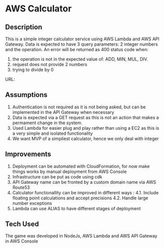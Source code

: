 # AWS Calculator

Description
------------------------------

This is a simple integer calculator service using AWS Lambda and AWS API Gateway.
Data is expected to have 3 query parameters: 2 integer numbers and the operation.
An error will be returned as 400 status code when:
1. the operation is not in the expected value of: ADD, MIN, MUL, DIV.
2. request does not provide 2 numbers
3. trying to divide by 0


URL:


Assumptions
------------------------------

1. Authentication is not required as it is not being asked, but can be implemented in the API Gateway when necessary
2. Data is expected via a GET request as this is not an action that makes a permament change in the system.
3. Used Lambda for easier plug and play rather than using a EC2 as this is a very simple and isolated functionality
4. We want MVP of a simpliest calculator, hence we only deal with integer



Improvements
------------------------------
1. Deployment can be automated with CloudFormation, for now make things works by manual deployment from AWS Console
2. Infrastructure can be put as code using cdk
3. API Gateway name can be fronted by a custom domain name via AWS Route53
4. Calculator functionallity can be improved in different ways :
4.1. Include floating point calculations and accept precisions
4.2. Handle large number exceptions
5. Lambda can use ALIAS to have different stages of deployment


Tech Used
------------------------------
The game was developed in NodeJs, AWS Lambda and AWS API Gateway in AWS Console
